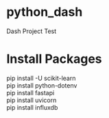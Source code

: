 # python_dash
Dash Project Test

# Install Packages
pip install -U scikit-learn <br>
pip install python-dotenv <br>
pip install fastapi <br>
pip install uvicorn <br>
pip install influxdb
